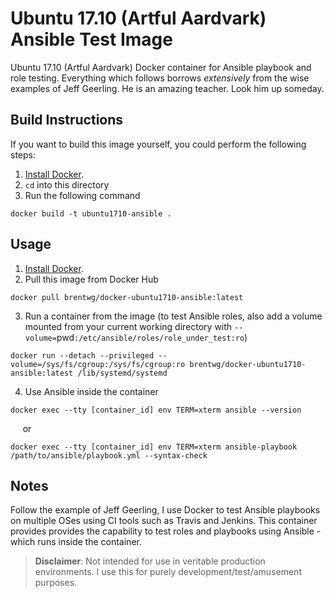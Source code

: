 # Ubuntu 17.10 (Artful Aardvark) Ansible Test Image

Ubuntu 17.10 (Artful Aardvark) Docker container for Ansible playbook and role testing. Everything which follows borrows *extensively* from the wise examples of Jeff Geerling. He is an amazing teacher. Look him up someday.

## Build Instructions

If you want to build this image yourself, you could perform the following steps:

1. [Install Docker](https://docs.docker.com/engine/installation/).  
2. `cd` into this directory
3. Run the following command
```
docker build -t ubuntu1710-ansible .
```

## Usage  

1. [Install Docker](https://docs.docker.com/engine/installation/).  
2. Pull this image from Docker Hub
```
docker pull brentwg/docker-ubuntu1710-ansible:latest
```  
3. Run a container from the image (to test Ansible roles, also add a volume mounted from your current working directory with `--volume=`pwd`:/etc/ansible/roles/role_under_test:ro`)
```
docker run --detach --privileged --volume=/sys/fs/cgroup:/sys/fs/cgroup:ro brentwg/docker-ubuntu1710-ansible:latest /lib/systemd/systemd
```  
4. Use Ansible inside the container
```
docker exec --tty [container_id] env TERM=xterm ansible --version
```  
&nbsp;&nbsp;&nbsp;&nbsp; or 
```
docker exec --tty [container_id] env TERM=xterm ansible-playbook /path/to/ansible/playbook.yml --syntax-check
```  

## Notes
Follow the example of Jeff Geerling, I use Docker to test Ansible playbooks on multiple OSes using CI tools such as Travis and Jenkins. This container provides provides the capability to test roles and playbooks using Ansible - which runs inside the container.  

> **Disclaimer**: Not intended for use in veritable production environments. I use this for purely development/test/amusement purposes.